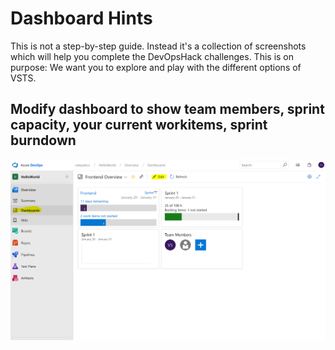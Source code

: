 # Dashboard Hints
This is not a step-by-step guide. Instead it's a collection of screenshots which will help you complete the DevOpsHack challenges.
This is on purpose: We want you to explore and play with the different options of VSTS. 

## Modify dashboard to show team members, sprint capacity, your current workitems, sprint burndown ##
![Modify dashboard to show team members, sprint capacity, your current workitems, sprint burndown](/Dashboard/images/dashboard.PNG)
